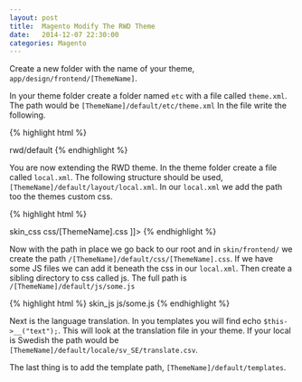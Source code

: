 ```yaml
---
layout: post
title:  Magento Modify The RWD Theme
date:   2014-12-07 22:30:00
categories: Magento
---
```


Create a new folder with the name of your theme, `app/design/frontend/[ThemeName]`.

In your theme folder create a folder named `etc` with a file called `theme.xml`. The path would be `[ThemeName]/default/etc/theme.xml` In the file write the following.

{% highlight html %}
<?xml version="1.0"?>
<theme>
  <parent>rwd/default</parent>
</theme>
{% endhighlight %}

You are now extending the RWD theme. In the theme folder create a file called `local.xml`. The following structure should be used, `[ThemeName]/default/layout/local.xml`. In our `local.xml` we add the path too the themes custom css.

{% highlight html %}
<?xml version="1.0"?>
<layout>
  <default>
    <reference name="head">
      <action method="addItem">
        <type>skin_css</type>
        <name>css/[ThemeName].css</name>
        <params/><if><![CDATA[<!--[if (gte IE 9) | (IEMobile)]><!-->]]></if>
      </action>
    </reference>
  </default>
</layout>
{% endhighlight %}

Now with the path in place we go back to our root and in `skin/frontend/` we create the path `/[ThemeName]/default/css/[ThemeName].css`. If we have some JS files we can add it beneath the css in our `local.xml`. Then create a sibling directory to css called js. The full path is `/[ThemeName]/default/js/some.js`

{% highlight html %}
<action method="addItem">
  <type>skin_js</type>
  <name>js/some.js</name>
</action>
{% endhighlight %}

Next is the language translation. In you templates you will find echo `$this->__("text");`. This will look at the translation file in your theme. If your local is Swedish the path would be `[ThemeName]/default/locale/sv_SE/translate.csv`.

The last thing is to add the template path, `[ThemeName]/default/templates`.

